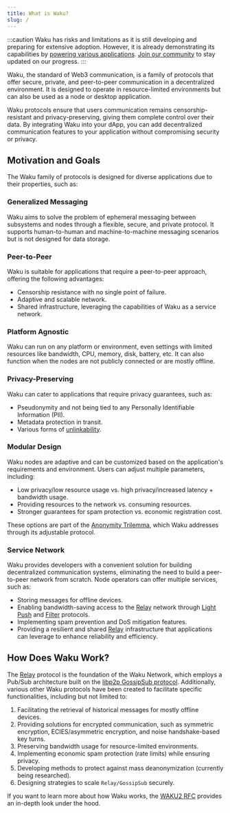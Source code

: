 ```yaml
---
title: What is Waku?
slug: /
---
```


:::caution
Waku has risks and limitations as it is still developing and preparing for extensive adoption. However, it is already demonstrating its capabilities by [powering various applications](/powered-by-waku). [Join our community](/community) to stay updated on our progress.
:::

Waku, the standard of Web3 communication, is a family of protocols that offer secure, private, and peer-to-peer communication in a decentralized environment. It is designed to operate in resource-limited environments but can also be used as a node or desktop application.

Waku protocols ensure that users communication remains censorship-resistant and privacy-preserving, giving them complete control over their data. By integrating Waku into your dApp, you can add decentralized communication features to your application without compromising security or privacy.

## Motivation and Goals

The Waku family of protocols is designed for diverse applications due to their properties, such as:

### Generalized Messaging

Waku aims to solve the problem of ephemeral messaging between subsystems and nodes through a flexible, secure, and private protocol. It supports human-to-human and machine-to-machine messaging scenarios but is not designed for data storage.

### Peer-to-Peer

Waku is suitable for applications that require a peer-to-peer approach, offering the following advantages:

- Censorship resistance with no single point of failure.
- Adaptive and scalable network.
- Shared infrastructure, leveraging the capabilities of Waku as a service network.

### Platform Agnostic

Waku can run on any platform or environment, even settings with limited resources like bandwidth, CPU, memory, disk, battery, etc. It can also function when the nodes are not publicly connected or are mostly offline.

### Privacy-Preserving

Waku can cater to applications that require privacy guarantees, such as:

- Pseudonymity and not being tied to any Personally Identifiable Information (PII).
- Metadata protection in transit.
- Various forms of [unlinkability](/overview/reference/security-features#anonymityunlinkability).

### Modular Design

Waku nodes are adaptive and can be customized based on the application's requirements and environment. Users can adjust multiple parameters, including:

- Low privacy/low resource usage vs. high privacy/increased latency + bandwidth usage.
- Providing resources to the network vs. consuming resources.
- Stronger guarantees for spam protection vs. economic registration cost.

These options are part of the [Anonymity Trilemma](https://eprint.iacr.org/2017/954.pdf), which Waku addresses through its adjustable protocol.


### Service Network

Waku provides developers with a convenient solution for building decentralized communication systems, eliminating the need to build a peer-to-peer network from scratch. Node operators can offer multiple services, such as:

- Storing messages for offline devices.
- Enabling bandwidth-saving access to the [Relay](/overview/concepts/protocols#relay) network through [Light Push](/overview/concepts/protocols#light-push) and [Filter](/overview/concepts/protocols#filter) protocols.
- Implementing spam prevention and DoS mitigation features.
- Providing a resilient and shared [Relay](/overview/concepts/protocols#relay) infrastructure that applications can leverage to enhance reliability and efficiency.

## How Does Waku Work?

The [Relay](/overview/concepts/protocols#relay) protocol is the foundation of the Waku Network, which employs a Pub/Sub architecture built on the [libp2p GossipSub protocol](https://github.com/libp2p/specs/blob/master/pubsub/gossipsub/README.md). Additionally, various other Waku protocols have been created to facilitate specific functionalities, including but not limited to:

1. Facilitating the retrieval of historical messages for mostly offline devices.
2. Providing solutions for encrypted communication, such as symmetric encryption, ECIES/asymmetric encryption, and noise handshake-based key turns.
3. Preserving bandwidth usage for resource-limited environments.
4. Implementing economic spam protection (rate limits) while ensuring privacy.
5. Developing methods to protect against mass deanonymization (currently being researched).
6. Designing strategies to scale `Relay/GossipSub` securely.

If you want to learn more about how Waku works, the [WAKU2 RFC](https://rfc.vac.dev/spec/10/) provides an in-depth look under the hood.
